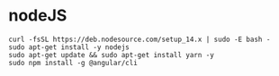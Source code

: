 # nodeJS

    curl -fsSL https://deb.nodesource.com/setup_14.x | sudo -E bash -
    sudo apt-get install -y nodejs
    sudo apt-get update && sudo apt-get install yarn -y
    sudo npm install -g @angular/cli
